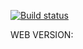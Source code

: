 [![Build status](https://ci.appveyor.com/api/projects/status/idup30q2uegslw7y?svg=true)](https://ci.appveyor.com/project/Garfy2/ahj-ws)

WEB VERSION: 
